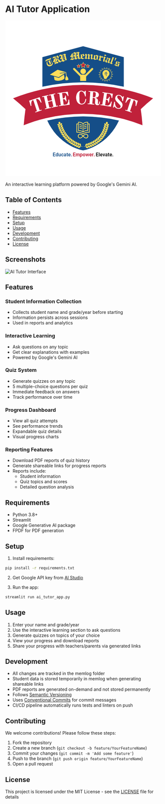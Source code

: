 # AI Tutor Application
![AI Tutor Banner](assets/The%20Crest%20Logo.png)

An interactive learning platform powered by Google's Gemini AI.

## Table of Contents
- [Features](#features)
- [Requirements](#requirements)
- [Setup](#setup)
- [Usage](#usage)
- [Development](#development)
- [Contributing](#contributing)
- [License](#license)

## Screenshots
![AI Tutor Interface](assets/screenshot.png)

## Features

### Student Information Collection
- Collects student name and grade/year before starting
- Information persists across sessions
- Used in reports and analytics

### Interactive Learning
- Ask questions on any topic
- Get clear explanations with examples
- Powered by Google's Gemini AI

### Quiz System
- Generate quizzes on any topic
- 5 multiple-choice questions per quiz
- Immediate feedback on answers
- Track performance over time

### Progress Dashboard
- View all quiz attempts
- See performance trends
- Expandable quiz details
- Visual progress charts

### Reporting Features
- Download PDF reports of quiz history
- Generate shareable links for progress reports
- Reports include:
  - Student information
  - Quiz topics and scores
  - Detailed question analysis

## Requirements
- Python 3.8+
- Streamlit
- Google Generative AI package
- FPDF for PDF generation

## Setup
1. Install requirements:
```bash
pip install -r requirements.txt
```

2. Get Google API key from [AI Studio](https://aistudio.google.com/)

3. Run the app:
```bash
streamlit run ai_tutor_app.py
```

## Usage
1. Enter your name and grade/year
2. Use the interactive learning section to ask questions
3. Generate quizzes on topics of your choice
4. View your progress and download reports
5. Share your progress with teachers/parents via generated links

## Development
- All changes are tracked in the memlog folder
- Student data is stored temporarily in memlog when generating shareable links
- PDF reports are generated on-demand and not stored permanently
- Follows [Semantic Versioning](https://semver.org/)
- Uses [Conventional Commits](https://www.conventionalcommits.org/) for commit messages
- CI/CD pipeline automatically runs tests and linters on push

## Contributing
We welcome contributions! Please follow these steps:
1. Fork the repository
2. Create a new branch (`git checkout -b feature/YourFeatureName`)
3. Commit your changes (`git commit -m 'Add some feature'`)
4. Push to the branch (`git push origin feature/YourFeatureName`)
5. Open a pull request

## License
This project is licensed under the MIT License - see the [LICENSE](LICENSE) file for details
